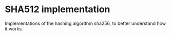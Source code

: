 # SHA512 implementation
 Implementations of the hashing algorithm sha256, to better understand how it works.
